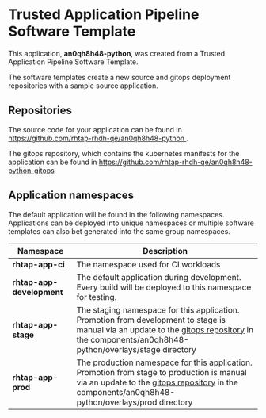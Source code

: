 # Trusted Application Pipeline Software Template

This application, **an0qh8h48-python**, was created from a Trusted Application Pipeline Software Template.

The software templates create a new source and gitops deployment repositories with a sample source application. 

## Repositories

The source code for your application can be found in [https://github.com/rhtap-rhdh-qe/an0qh8h48-python ](https://github.com/rhtap-rhdh-qe/an0qh8h48-python ).
 
The gitops repository, which contains the kubernetes manifests for the application can be found in 
[https://github.com/rhtap-rhdh-qe/an0qh8h48-python-gitops ](https://github.com/rhtap-rhdh-qe/an0qh8h48-python-gitops ) 

## Application namespaces 

The default application will be found in the following namespaces. Applications can be deployed into unique namespaces or multiple software templates can also bet generated into the same group namespaces.  

|  Namespace   |  Description   |  
| -------- | -------- |
| **rhtap-app-ci** | The namespace used for CI workloads |
| **rhtap-app-development** | The default application during development. Every build will be deployed to this namespace for testing. |
| **rhtap-app-stage** | The staging namespace for this application. Promotion from development to stage is manual via an update to the [gitops repository](https://github.com/rhtap-rhdh-qe/an0qh8h48-python-gitops ) in the components/an0qh8h48-python/overlays/stage directory |
| **rhtap-app-prod** | The production namespace for this application. Promotion from stage to production is manual via an update to the [gitops repository](https://github.com/rhtap-rhdh-qe/an0qh8h48-python-gitops ) in the components/an0qh8h48-python/overlays/prod directory |